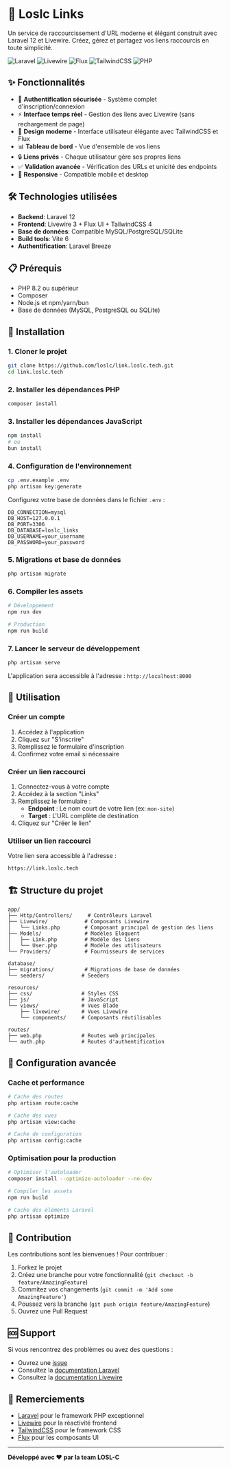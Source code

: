 # 🔗 Loslc Links

Un service de raccourcissement d'URL moderne et élégant construit avec Laravel 12 et Livewire. Créez, gérez et partagez vos liens raccourcis en toute simplicité.

![Laravel](https://img.shields.io/badge/Laravel-12.x-red?style=flat-square&logo=laravel)
![Livewire](https://img.shields.io/badge/Livewire-3.x-blue?style=flat-square&logo=livewire)
![Flux](https://img.shields.io/badge/Flux-2.x-purple?style=flat-square)
![TailwindCSS](https://img.shields.io/badge/TailwindCSS-4.x-blue?style=flat-square&logo=tailwindcss)
![PHP](https://img.shields.io/badge/PHP-8.2+-777BB4?style=flat-square&logo=php)

## ✨ Fonctionnalités

-   🔐 **Authentification sécurisée** - Système complet d'inscription/connexion
-   ⚡ **Interface temps réel** - Gestion des liens avec Livewire (sans rechargement de page)
-   🎨 **Design moderne** - Interface utilisateur élégante avec TailwindCSS et Flux
-   📊 **Tableau de bord** - Vue d'ensemble de vos liens
-   🔒 **Liens privés** - Chaque utilisateur gère ses propres liens
-   ✅ **Validation avancée** - Vérification des URLs et unicité des endpoints
-   📱 **Responsive** - Compatible mobile et desktop

## 🛠️ Technologies utilisées

-   **Backend**: Laravel 12
-   **Frontend**: Livewire 3 + Flux UI + TailwindCSS 4
-   **Base de données**: Compatible MySQL/PostgreSQL/SQLite
-   **Build tools**: Vite 6
-   **Authentification**: Laravel Breeze

## 📋 Prérequis

-   PHP 8.2 ou supérieur
-   Composer
-   Node.js et npm/yarn/bun
-   Base de données (MySQL, PostgreSQL ou SQLite)

## 🚀 Installation

### 1. Cloner le projet

```bash
git clone https://github.com/loslc/link.loslc.tech.git
cd link.loslc.tech
```

### 2. Installer les dépendances PHP

```bash
composer install
```

### 3. Installer les dépendances JavaScript

```bash
npm install
# ou
bun install
```

### 4. Configuration de l'environnement

```bash
cp .env.example .env
php artisan key:generate
```

Configurez votre base de données dans le fichier `.env` :

```env
DB_CONNECTION=mysql
DB_HOST=127.0.0.1
DB_PORT=3306
DB_DATABASE=loslc_links
DB_USERNAME=your_username
DB_PASSWORD=your_password
```

### 5. Migrations et base de données

```bash
php artisan migrate
```

### 6. Compiler les assets

```bash
# Développement
npm run dev

# Production
npm run build
```

### 7. Lancer le serveur de développement

```bash
php artisan serve
```

L'application sera accessible à l'adresse : `http://localhost:8000`

## 📖 Utilisation

### Créer un compte

1. Accédez à l'application
2. Cliquez sur "S'inscrire"
3. Remplissez le formulaire d'inscription
4. Confirmez votre email si nécessaire

### Créer un lien raccourci

1. Connectez-vous à votre compte
2. Accédez à la section "Links"
3. Remplissez le formulaire :
    - **Endpoint** : Le nom court de votre lien (ex: `mon-site`)
    - **Target** : L'URL complète de destination
4. Cliquez sur "Créer le lien"

### Utiliser un lien raccourci

Votre lien sera accessible à l'adresse :

```
https://link.loslc.tech
```

## 🏗️ Structure du projet

```
app/
├── Http/Controllers/     # Contrôleurs Laravel
├── Livewire/            # Composants Livewire
│   └── Links.php        # Composant principal de gestion des liens
├── Models/              # Modèles Eloquent
│   ├── Link.php         # Modèle des liens
│   └── User.php         # Modèle des utilisateurs
└── Providers/           # Fournisseurs de services

database/
├── migrations/          # Migrations de base de données
└── seeders/            # Seeders

resources/
├── css/                # Styles CSS
├── js/                 # JavaScript
└── views/              # Vues Blade
    ├── livewire/       # Vues Livewire
    └── components/     # Composants réutilisables

routes/
├── web.php             # Routes web principales
└── auth.php            # Routes d'authentification
```

## 🔧 Configuration avancée

### Cache et performance

```bash
# Cache des routes
php artisan route:cache

# Cache des vues
php artisan view:cache

# Cache de configuration
php artisan config:cache
```

### Optimisation pour la production

```bash
# Optimiser l'autoloader
composer install --optimize-autoloader --no-dev

# Compiler les assets
npm run build

# Cache des éléments Laravel
php artisan optimize
```

## 🤝 Contribution

Les contributions sont les bienvenues ! Pour contribuer :

1. Forkez le projet
2. Créez une branche pour votre fonctionnalité (`git checkout -b feature/AmazingFeature`)
3. Commitez vos changements (`git commit -m 'Add some AmazingFeature'`)
4. Poussez vers la branche (`git push origin feature/AmazingFeature`)
5. Ouvrez une Pull Request

## 🆘 Support

Si vous rencontrez des problèmes ou avez des questions :

-   Ouvrez une [issue](https://github.com/loslc/link.loslc.tech/issues)
-   Consultez la [documentation Laravel](https://laravel.com/docs)
-   Consultez la [documentation Livewire](https://livewire.laravel.com/docs)

## 🙏 Remerciements

-   [Laravel](https://laravel.com) pour le framework PHP exceptionnel
-   [Livewire](https://livewire.laravel.com) pour la réactivité frontend
-   [TailwindCSS](https://tailwindcss.com) pour le framework CSS
-   [Flux](https://fluxui.dev) pour les composants UI

---

**Développé avec ❤️ par la team LOSL-C**
